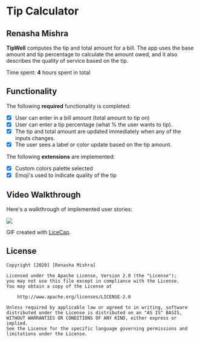 # Tip Calculator

## Renasha Mishra

**TipWell** computes the tip and total amount for a bill. The app uses the base amount and tip percentage to calculate the amount owed, and it also describes the quality of service based on the tip.

Time spent: **4** hours spent in total

## Functionality 

The following **required** functionality is completed:

* [x] User can enter in a bill amount (total amount to tip on)
* [x] User can enter a tip percentage (what % the user wants to tip).
* [x] The tip and total amount are updated immediately when any of the inputs changes.
* [x] The user sees a label or color update based on the tip amount. 

The following **extensions** are implemented:

* [x] Custom colors palette selected
* [x] Emoji's used to indicate quality of the tip

## Video Walkthrough

Here's a walkthrough of implemented user stories:

<img src="https://drive.google.com/file/d/1Rx7MSnH94_kFjG0w6a-ZZGbpUsSr-_PF/view?usp=sharing">

GIF created with [LiceCap](http://www.cockos.com/licecap/).

## License

    Copyright [2020] [Renasha Mishra]

    Licensed under the Apache License, Version 2.0 (the "License");
    you may not use this file except in compliance with the License.
    You may obtain a copy of the License at

        http://www.apache.org/licenses/LICENSE-2.0

    Unless required by applicable law or agreed to in writing, software
    distributed under the License is distributed on an "AS IS" BASIS,
    WITHOUT WARRANTIES OR CONDITIONS OF ANY KIND, either express or implied.
    See the License for the specific language governing permissions and
    limitations under the License.
